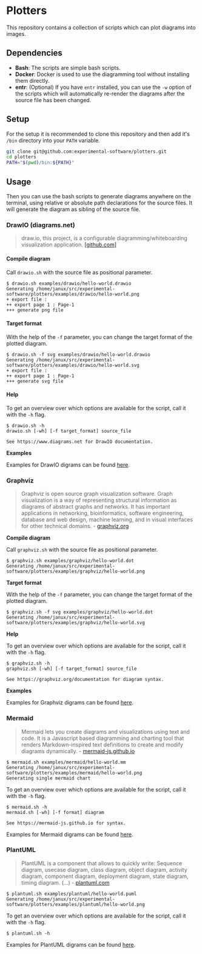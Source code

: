 # Plotters

This repository contains a collection of scripts which can plot diagrams into images.

## Dependencies

- **Bash**: The scripts are simple bash scripts.
- **Docker**: Docker is used to use the diagramming tool without installing them directly.
- **entr**: (Optional) If you have `entr` installed, you can use the `-w` option of the scripts which will automatically re-render the diagrams after the source file has been changed.

## Setup

For the setup it is recommended to clone this repository and then add it's `/bin` directory into your `PATH` variable.

```bash
git clone git@github.com:experimental-software/plotters.git
cd plotters
PATH="$(pwd)/bin:${PATH}"
```

## Usage

Then you can use the bash scripts to generate diagrams anywhere on the terminal, using relative or absolute path declarations for the source files. It will generate the diagram as sibling of the source file.

### DrawIO (diagrams.net)

> draw.io, this project, is a configurable diagramming/whiteboarding visualization application. [[github.com]](https://github.com/jgraph/drawio)

#### Compile diagram

Call `drawio.sh` with the source file as positional parameter.

```
$ drawio.sh examples/drawio/hello-world.drawio
Generating /home/janux/src/experimental-software/plotters/examples/drawio/hello-world.png
+ export file : 
++ export page 1 : Page-1
+++ generate png file
```

#### Target format

With the help of the `-f` parameter, you can change the target format of the plotted diagram.

```
$ drawio.sh -f svg examples/drawio/hello-world.drawio
Generating /home/janux/src/experimental-software/plotters/examples/drawio/hello-world.svg
+ export file : 
++ export page 1 : Page-1
+++ generate svg file
```

#### Help

To get an overview over which options are available for the script, call it with the `-h` flag.

```
$ drawio.sh -h
drawio.sh [-wh] [-f target_format] source_file

See https://www.diagrams.net for DrawIO documentation.
```

**Examples**

Examples for DrawIO digrams can be found [here](./examples/drawio).

### Graphviz

> Graphviz is open source graph visualization software. Graph visualization is a way of representing structural information as diagrams of abstract graphs and networks. It has important applications in networking, bioinformatics, software engineering, database and web design, machine learning, and in visual interfaces for other technical domains. - [graphviz.org](https://graphviz.org/)

**Compile diagram**

Call `graphviz.sh` with the source file as positional parameter.

```
$ graphviz.sh examples/graphviz/hello-world.dot
Generating /home/janux/src/experimental-software/plotters/examples/graphviz/hello-world.png
```

**Target format**

With the help of the `-f` parameter, you can change the target format of the plotted diagram.

```
$ graphviz.sh -f svg examples/graphviz/hello-world.dot
Generating /home/janux/src/experimental-software/plotters/examples/graphviz/hello-world.svg
```

**Help**

To get an overview over which options are available for the script, call it with the `-h` flag.

```
$ graphviz.sh -h
graphviz.sh [-wh] [-f target_format] source_file

See https://graphviz.org/documentation for diagram syntax.
```

**Examples**

Examples for Graphviz digrams can be found [here](./examples/graphviz).

### Mermaid

> Mermaid lets you create diagrams and visualizations using text and code. It is a Javascript based diagramming and charting tool that renders Markdown-inspired text definitions to create and modify diagrams dynamically. - [mermaid-js.github.io](https://mermaid-js.github.io/mermaid/#/)

```
$ mermaid.sh examples/mermaid/hello-world.mm
Generating /home/janux/src/experimental-software/plotters/examples/mermaid/hello-world.png
Generating single mermaid chart
```

To get an overview over which options are available for the script, call it with the `-h` flag.

```
$ mermaid.sh -h
mermaid.sh [-wh] [-f format] diagram

See https://mermaid-js.github.io for syntax.
```

Examples for Mermaid digrams can be found [here](./examples/mermaid).

### PlantUML

> PlantUML is a component that allows to quickly write: Sequence diagram, usecase diagram, class diagram, object diagram, activity diagram, component diagram, deployment diagram, state diagram, timing diagram. (...) - [plantuml.com](https://plantuml.com/)

```
$ plantuml.sh examples/plantuml/hello-world.puml
Generating /home/janux/src/experimental-software/plotters/examples/plantuml/hello-world.png
```

To get an overview over which options are available for the script, call it with the `-h` flag.

```
$ plantuml.sh -h
```

Examples for PlantUML digrams can be found [here](./examples/plantuml).
